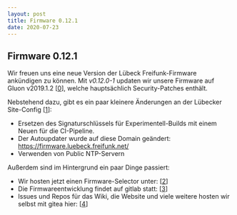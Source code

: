 ```yaml
---
layout: post
title: Firmware 0.12.1
date: 2020-07-23
---
```


## Firmware 0.12.1

Wir freuen uns eine neue Version der Lübeck Freifunk-Firmware ankündigen zu können.
Mit _v0.12.0-1_ updaten wir unsere Firmware auf Gluon v2019.1.2 [[0]], welche hauptsächlich Security-Patches enthält. 

Nebstehend dazu, gibt es ein paar kleinere Änderungen an der Lübecker Site-Config [[1]]:

- Ersetzen des Signaturschlüssels für Experimentell-Builds mit einem Neuen für die CI-Pipeline.
- Der Autoupdater wurde auf diese Domain geändert: https://firmware.luebeck.freifunk.net/ 
- Verwenden von Public NTP-Servern

Außerdem sind im Hintergrund ein paar Dinge passiert:

- Wir hosten jetzt einen Firmware-Selector unter: [[2]]
- Die Firmwareentwicklung findet auf gitlab statt: [[3]] 
- Issues und Repos für das Wiki, die Website und viele weitere hosten wir selbst mit gitea hier: [[4]] 

[0]: https://gluon.readthedocs.io/en/latest/releases/v2019.1.2.html
[1]: https://gitlab.com/freifunk-luebeck/site-ffhl/-/commits/v0.12.1
[2]: https://firmware.luebeck.freifunk.net/wizard
[3]: https://gitlab.com/freifunk-luebeck/site-ffhl
[4]: https://git.luebeck.freifunk.net

